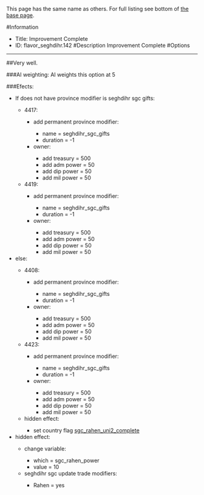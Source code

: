 This page has the same name as others. For full listing see bottom of [the base page](improvement_complete2222222.md).

#Information
 - Title: Improvement Complete
 - ID: flavor_seghdihr.142
#Description
Improvement Complete
#Options

___
##Very well.

###AI weighting:
AI weights this option at 5


###Efects:<ul><li>If does not have province modifier is seghdihr sgc gifts:</li><ul><li>4417:</li><ul><li>add permanent province modifier:</li><ul><li>name = seghdihr_sgc_gifts</li><li>duration = -1</li></ul><li>owner:</li><ul><li>add treasury = 500</li><li>add adm power = 50</li><li>add dip power = 50</li><li>add mil power = 50</li></ul></ul><li>4419:</li><ul><li>add permanent province modifier:</li><ul><li>name = seghdihr_sgc_gifts</li><li>duration = -1</li></ul><li>owner:</li><ul><li>add treasury = 500</li><li>add adm power = 50</li><li>add dip power = 50</li><li>add mil power = 50</li></ul></ul></ul><li>else:</li><ul><li>4408:</li><ul><li>add permanent province modifier:</li><ul><li>name = seghdihr_sgc_gifts</li><li>duration = -1</li></ul><li>owner:</li><ul><li>add treasury = 500</li><li>add adm power = 50</li><li>add dip power = 50</li><li>add mil power = 50</li></ul></ul><li>4423:</li><ul><li>add permanent province modifier:</li><ul><li>name = seghdihr_sgc_gifts</li><li>duration = -1</li></ul><li>owner:</li><ul><li>add treasury = 500</li><li>add adm power = 50</li><li>add dip power = 50</li><li>add mil power = 50</li></ul></ul><li>hidden effect:</li><ul><li>set country flag [sgc_rahen_uni2_complete](../flags/sgc_rahen_uni2_complete.md)</li></ul></ul><li>hidden effect:</li><ul><li>change variable:</li><ul><li>which = sgc_rahen_power</li><li>value = 10</li></ul><li>seghdihr sgc update trade modifiers:</li><ul><li>Rahen = yes</li></ul></ul></ul>
